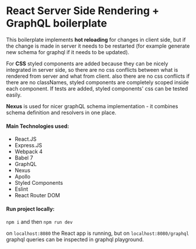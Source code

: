# React Server Side Rendering + GraphQL boilerplate

This boilerplate implements **hot reloading** for changes in client side, but if the change is made in server it needs to be restarted (for example generate new schema for graphql if it needs to be updated).

For **CSS** styled components are added because they can be nicely integrated in server side, so there are no css conflicts between what is rendered from server and what from client. also there are no css conflicts if there are no classNames, styled components are completely scoped inside each component. If tests are added, styled components' css can be tested easily.

**Nexus** is used for nicer graphQL schema implementation - it combines schema definition and resolvers in one place.

#### Main Technologies used:

  - React.JS
  - Express.JS
  - Webpack 4
  - Babel 7
  - GraphQL
  - Nexus
  - Apollo
  - Styled Components
  - Eslint
  - React Router DOM


#### Run project locally:

`npm i`
and then 
`npm run dev`

on `localhost:8080` the React app is running, but on `localhost:8080/graphql` graphql queries can be inspected in graphql playground.
